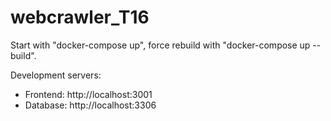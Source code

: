 # webcrawler_T16

Start with "docker-compose up", force rebuild with "docker-compose up --build".

Development servers:
- Frontend: http://localhost:3001
- Database: http://localhost:3306
